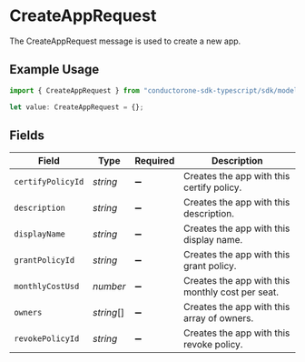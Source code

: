 # CreateAppRequest

The CreateAppRequest message is used to create a new app.

## Example Usage

```typescript
import { CreateAppRequest } from "conductorone-sdk-typescript/sdk/models/shared";

let value: CreateAppRequest = {};
```

## Fields

| Field                                            | Type                                             | Required                                         | Description                                      |
| ------------------------------------------------ | ------------------------------------------------ | ------------------------------------------------ | ------------------------------------------------ |
| `certifyPolicyId`                                | *string*                                         | :heavy_minus_sign:                               | Creates the app with this certify policy.        |
| `description`                                    | *string*                                         | :heavy_minus_sign:                               | Creates the app with this description.           |
| `displayName`                                    | *string*                                         | :heavy_minus_sign:                               | Creates the app with this display name.          |
| `grantPolicyId`                                  | *string*                                         | :heavy_minus_sign:                               | Creates the app with this grant policy.          |
| `monthlyCostUsd`                                 | *number*                                         | :heavy_minus_sign:                               | Creates the app with this monthly cost per seat. |
| `owners`                                         | *string*[]                                       | :heavy_minus_sign:                               | Creates the app with this array of owners.       |
| `revokePolicyId`                                 | *string*                                         | :heavy_minus_sign:                               | Creates the app with this revoke policy.         |